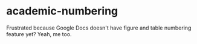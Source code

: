 # academic-numbering
Frustrated because Google Docs doesn't have figure and table numbering feature yet? Yeah, me too.
